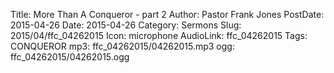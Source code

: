 Title: More Than A Conqueror - part 2
Author: Pastor Frank Jones
PostDate: 2015-04-26
Date: 2015-04-26
Category: Sermons
Slug: 2015/04/ffc_04262015
Icon: microphone
AudioLink: ffc_04262015
Tags: CONQUEROR
mp3: ffc_04262015/04262015.mp3
ogg: ffc_04262015/04262015.ogg
